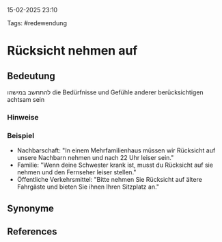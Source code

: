
15-02-2025 23:10


Tags: #redewendung

# Rücksicht nehmen auf


## Bedeutung
להתחשב במישהו
die Bedürfnisse und Gefühle anderer berücksichtigen
achtsam sein
### Hinweise


### Beispiel
- Nachbarschaft: "In einem Mehrfamilienhaus müssen wir Rücksicht auf unsere Nachbarn nehmen und nach 22 Uhr leiser sein."
- Familie: "Wenn deine Schwester krank ist, musst du Rücksicht auf sie nehmen und den Fernseher leiser stellen."
- Öffentliche Verkehrsmittel: "Bitte nehmen Sie Rücksicht auf ältere Fahrgäste und bieten Sie ihnen Ihren Sitzplatz an."
## Synonyme


## References
